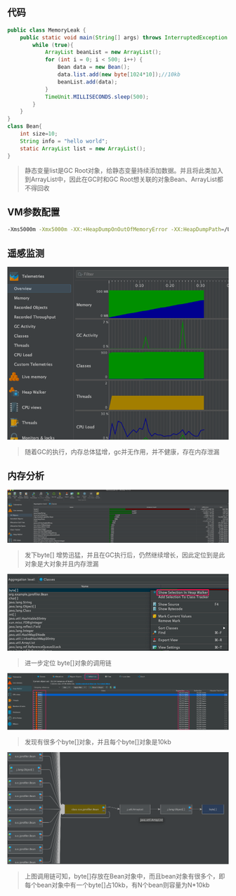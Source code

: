 ## 代码

```java
public class MemoryLeak {
    public static void main(String[] args) throws InterruptedException {
        while (true){
            ArrayList beanList = new ArrayList();
            for (int i = 0; i < 500; i++) {
                Bean data = new Bean();
                data.list.add(new byte[1024*10]);//10kb
                beanList.add(data);
            }
            TimeUnit.MILLISECONDS.sleep(500);
        }
    }
}
class Bean{
    int size=10;
    String info = "hello world";
    static ArrayList list = new ArrayList();
}
```

> 静态变量list是GC Root对象，给静态变量持续添加数据。并且将此类加入到ArrayList中，因此在GC时和GC Root想关联的对象Bean、ArrayList都不得回收



## VM参数配置

```bash
-Xms5000m -Xmx5000m -XX:+HeapDumpOnOutOfMemoryError -XX:HeapDumpPath=/Users/mac/auto.hprof
```



## 遥感监测

![image-20210713230322826](第五章-JProfiler使用案例二.assets/image-20210713230322826.png)

> 随着GC的执行，内存总体猛增，gc并无作用，并不健康，存在内存泄漏





## 内存分析

![image-20210713230400510](第五章-JProfiler使用案例二.assets/image-20210713230400510.png)

> 发下byte[] 增势迅猛，并且在GC执行后，仍然继续增长，因此定位到是此对象是大对象并且内存泄漏

![image-20210713230418770](第五章-JProfiler使用案例二.assets/image-20210713230418770.png)

> 进一步定位 byte[]对象的调用链

![image-20210713230828441](第五章-JProfiler使用案例二.assets/image-20210713230828441.png)

> 发现有很多个byte[]对象，并且每个byte[]对象是10kb

![image-20210713230942768](第五章-JProfiler使用案例二.assets/image-20210713230942768.png)

> 上图调用链可知，byte[]存放在Bean对象中，而且bean对象有很多个，即每个bean对象中有一个byte[]占10kb，有N个bean则容量为N*10kb